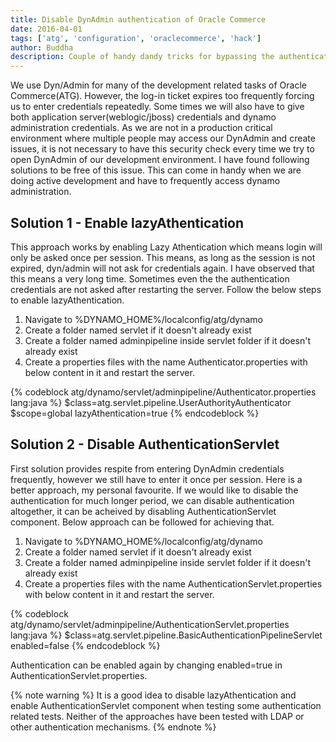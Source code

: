 ```yaml
---
title: Disable DynAdmin authentication of Oracle Commerce
date: 2016-04-01
tags: ['atg', 'configuration', 'oraclecommerce', 'hack']
author: Buddha
description: Couple of handy dandy tricks for bypassing the authentication mechanism of Dyn Admin for a quick opening of it.
---
```

We use Dyn/Admin for many of the development related tasks of Oracle Commerce(ATG). However, the log-in ticket expires too frequently forcing us to enter credentials repeatedly. Some times we will also have to give both application server(weblogic/jboss) credentials and dynamo administration credentials. As we are not in a production critical environment where multiple people may access our DynAdmin and create issues, it is not necessary to have this security check every time we try to open DynAdmin of our development environment. I have found following solutions to be free of this issue. This can come in handy when we are doing active development and have to frequently access dynamo administration.

## Solution 1 - Enable lazyAthentication
This approach works by enabling Lazy Athentication which means login will only be asked once per session. This means, as long as the session is not expired, dyn/admin will not ask for credentials again. <!-- more -->I have observed that this means a very long time. Sometimes even the the authentication credentials are not asked after restarting the server. Follow the below steps to enable lazyAthentication.
1. Navigate to %DYNAMO_HOME%/localconfig/atg/dynamo
1. Create a folder named servlet if it doesn't already exist
1. Create a folder named adminpipeline inside servlet folder if it doesn't already exist
1. Create a properties files with the name Authenticator.properties with below content in it and restart the server.

{% codeblock atg/dynamo/servlet/adminpipeline/Authenticator.properties lang:java %}
$class=atg.servlet.pipeline.UserAuthorityAuthenticator
$scope=global
lazyAthentication=true
{% endcodeblock %}

## Solution 2 - Disable AuthenticationServlet
First solution provides respite from entering DynAdmin credentials frequently, however we still have to enter it once per session. Here is a better approach, my personal favourite. If we would like to disable the authentication for much longer period, we can disable authentication altogether, it can be acheived by disabling AuthenticationServlet component. Below approach can be followed for achieving that.
1. Navigate to %DYNAMO_HOME%/localconfig/atg/dynamo
1. Create a folder named servlet if it doesn't already exist
1. Create a folder named adminpipeline inside servlet folder if it doesn't already exist
1. Create a properties files with the name AuthenticationServlet.properties with below content in it and restart the server.

{% codeblock atg/dynamo/servlet/adminpipeline/AuthenticationServlet.properties  lang:java %}
$class=atg.servlet.pipeline.BasicAuthenticationPipelineServlet
enabled=false
{% endcodeblock %}

Authentication can be enabled again by changing enabled=true in AuthenticationServlet.properties.

{% note warning %}
It is a good idea to disable lazyAthentication and enable AuthenticationServlet component when testing some authentication related tests. Neither of the approaches have been tested with LDAP or other authentication mechanisms.
{% endnote %}
